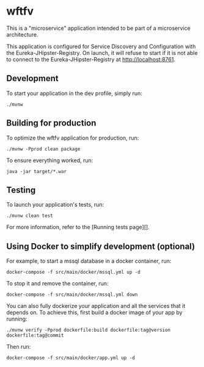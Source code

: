 # wftfv
This is a "microservice" application intended to be part of a microservice architecture.

This application is configured for Service Discovery and Configuration with the Eureka-JHipster-Registry. On launch, it will refuse to start if it is not able to connect to the Eureka-JHipster-Registry at [http://localhost:8761](http://localhost:8761).

## Development

To start your application in the dev profile, simply run:

    ./mvnw


## Building for production

To optimize the wftfv application for production, run:

    ./mvnw -Pprod clean package

To ensure everything worked, run:

    java -jar target/*.war


## Testing

To launch your application's tests, run:

    ./mvnw clean test

For more information, refer to the [Running tests page][].

## Using Docker to simplify development (optional)

For example, to start a mssql database in a docker container, run:

    docker-compose -f src/main/docker/mssql.yml up -d

To stop it and remove the container, run:

    docker-compose -f src/main/docker/mssql.yml down

You can also fully dockerize your application and all the services that it depends on.
To achieve this, first build a docker image of your app by running:

    ./mvnw verify -Pprod dockerfile:build dockerfile:tag@version dockerfile:tag@commit

Then run:

    docker-compose -f src/main/docker/app.yml up -d
